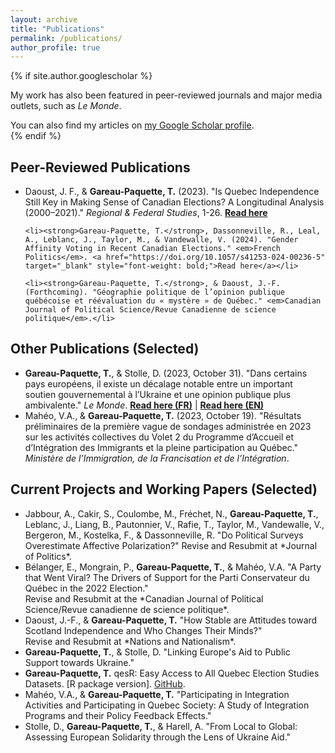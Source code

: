 ```yaml
---
layout: archive
title: "Publications"
permalink: /publications/
author_profile: true
---
```


{% if site.author.googlescholar %}


<p>
My work has also been featured in peer-reviewed journals and major media outlets, such as <em>Le Monde</em>.
</p>

  <div class="wordwrap">You can also find my articles on <a href="{{site.author.googlescholar}}">my Google Scholar profile</a>.</div>
{% endif %}

<div class="content-container">


<section id="publications">
  <h2>Peer-Reviewed Publications</h2>
  <ul>
    <li>Daoust, J. F., & <strong>Gareau-Paquette, T.</strong> (2023). "Is Quebec Independence Still Key in Making Sense of Canadian Elections? A Longitudinal Analysis (2000–2021)." <em>Regional & Federal Studies</em>, 1-26. <a href="https://www.tandfonline.com/eprint/K4ZI95VIEVNGGXEKSQRG/full?target=10.1080/13597566.2023.2233422" target="_blank" style="font-weight: bold;">Read here</a></li>
    
    <li><strong>Gareau-Paquette, T.</strong>, Dassonneville, R., Leal, A., Leblanc, J., Taylor, M., & Vandewalle, V. (2024). "Gender Affinity Voting in Recent Canadian Elections." <em>French Politics</em>. <a href="https://doi.org/10.1057/s41253-024-00236-5" target="_blank" style="font-weight: bold;">Read here</a></li>
    
    <li><strong>Gareau-Paquette, T.</strong>, & Daoust, J.-F. (Forthcoming). "Géographie politique de l’opinion publique québécoise et réévaluation du « mystère » de Québec." <em>Canadian Journal of Political Science/Revue Canadienne de science politique</em>.</li>
  </ul>

  <h2>Other Publications (Selected)</h2>
  <ul>
    <li><strong>Gareau-Paquette, T.</strong>, & Stolle, D. (2023, October 31). "Dans certains pays européens, il existe un décalage notable entre un important soutien gouvernemental à l’Ukraine et une opinion publique plus ambivalente." <em>Le Monde</em>. 
      <a href="https://www.lemonde.fr/idees/article/2023/10/31/dans-certains-pays-europeens-il-existe-un-decalage-notable-entre-un-important-soutien-gouvernemental-a-l-ukraine-et-une-opinion-publique-plus-ambivalente_6197521_3232.html" target="_blank" style="font-weight: bold;">Read here (FR)</a> | 
      <a href="https://www.lemonde.fr/en/opinion/article/2023/10/31/in-some-european-countries-there-is-a-significant-discrepancy-between-strong-government-support-for-ukraine-and-more-ambivalent-public-opinion_6217360_23.html" target="_blank" style="font-weight: bold;">Read here (EN)</a>
    </li>

<li>Mahéo, V.A., & <strong>Gareau-Paquette, T.</strong> (2023, October 19). "Résultats préliminaires de la première vague de sondages administrée en 2023 sur les activités collectives du Volet 2 du Programme d’Accueil et d’Intégration des Immigrants et la pleine participation au Québec." <em>Ministère de l’Immigration, de la Francisation et de l’Intégration</em>.</li>
  </ul>

<h2>Current Projects and Working Papers (Selected)</h2>
<ul>
  <li>Jabbour, A., Cakir, S., Coulombe, M., Fréchet, N., <strong>Gareau-Paquette, T.</strong>, Leblanc, J., Liang, B., Pautonnier, V., Rafie, T., Taylor, M., Vandewalle, V., Bergeron, M., Kostelka, F., & Dassonneville, R. "Do Political Surveys Overestimate Affective Polarization?" Revise and Resubmit at *Journal of Politics*.</li>
  
  <li>Bélanger, E., Mongrain, P., <strong>Gareau-Paquette, T.</strong>, & Mahéo, V.A. "A Party that Went Viral? The Drivers of Support for the Parti Conservateur du Québec in the 2022 Election."</li> Revise and Resubmit at the *Canadian Journal of Political Science/Revue canadienne de science politique*.</li>
  
  <li>Daoust, J.-F., & <strong>Gareau-Paquette, T.</strong> "How Stable are Attitudes toward Scotland Independence and Who Changes Their Minds?"</li> Revise and Resubmit at *Nations and Nationalism*.</li>
  
  <li><strong>Gareau-Paquette, T.</strong>, & Stolle, D. "Linking Europe's Aid to Public Support towards Ukraine."</li>
  
  <li><strong>Gareau-Paquette, T.</strong> qesR: Easy Access to All Quebec Election Studies Datasets. [R package version]. <a href="https://github.com/ThomasGareau/qesR" target="_blank">GitHub</a>.</li>
  
  <li>Mahéo, V.A., & <strong>Gareau-Paquette, T.</strong> "Participating in Integration Activities and Participating in Quebec Society: A Study of Integration Programs and their Policy Feedback Effects."</li>
  
  <li>Stolle, D., <strong>Gareau-Paquette, T.</strong>, & Harell, A. "From Local to Global: Assessing European Solidarity through the Lens of Ukraine Aid."</li>

 </ul>
